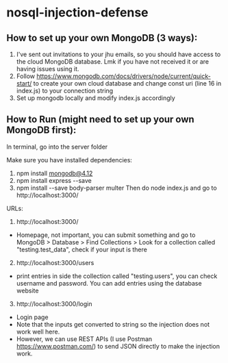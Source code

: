 # nosql-injection-defense


## How to set up your own MongoDB (3 ways):
1. I've sent out invitations to your jhu emails, so you should have access to the cloud MongoDB database. Lmk if you have not received it or are having issues using it.
2. Follow https://www.mongodb.com/docs/drivers/node/current/quick-start/ to create your own cloud database and change const uri (line 16 in index.js) to your connection string
3. Set up mongodb locally and modify index.js accordingly

## How to Run (might need to set up your own MongoDB first):
In terminal, go into the server folder

Make sure you have installed dependencies:
1. npm install mongodb@4.12
2. npm install express --save
3. npm install --save body-parser multer
Then do node index.js and go to http://localhost:3000/

URLs:
1. http://localhost:3000/
- Homepage, not important, you can submit something and go to MongoDB > Database > Find Collections > Look for a collection called "testing.test_data", check if your input is there
2. http://localhost:3000/users
- print entries in side the collection called "testing.users", you can check username and password. You can add entries using the database website
3. http://localhost:3000/login
- Login page
- Note that the inputs get converted to string so the injection does not work well here.
- However, we can use REST APIs (I use Postman https://www.postman.com/) to send JSON directly to make the injection work.





